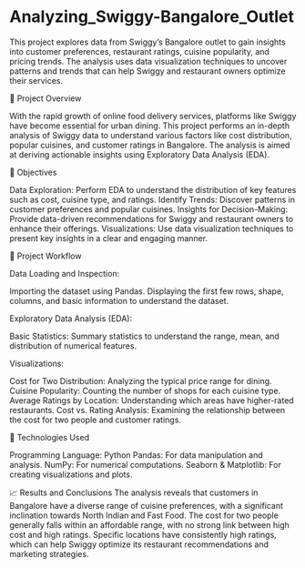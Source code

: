 # Analyzing_Swiggy-Bangalore_Outlet

This project explores data from Swiggy’s Bangalore outlet to gain insights into customer preferences, restaurant ratings, cuisine popularity, and pricing trends. The analysis uses data visualization techniques to uncover patterns and trends that can help Swiggy and restaurant owners optimize their services.

🚀 Project Overview

With the rapid growth of online food delivery services, platforms like Swiggy have become essential for urban dining. This project performs an in-depth analysis of Swiggy data to understand various factors like cost distribution, popular cuisines, and customer ratings in Bangalore. The analysis is aimed at deriving actionable insights using Exploratory Data Analysis (EDA).

🎯 Objectives

Data Exploration: Perform EDA to understand the distribution of key features such as cost, cuisine type, and ratings.
Identify Trends: Discover patterns in customer preferences and popular cuisines.
Insights for Decision-Making: Provide data-driven recommendations for Swiggy and restaurant owners to enhance their offerings.
Visualizations: Use data visualization techniques to present key insights in a clear and engaging manner.

📂 Project Workflow

Data Loading and Inspection:

Importing the dataset using Pandas.
Displaying the first few rows, shape, columns, and basic information to understand the dataset.

Exploratory Data Analysis (EDA):

Basic Statistics: Summary statistics to understand the range, mean, and distribution of numerical features.

Visualizations:

Cost for Two Distribution: Analyzing the typical price range for dining.
Cuisine Popularity: Counting the number of shops for each cuisine type.
Average Ratings by Location: Understanding which areas have higher-rated restaurants.
Cost vs. Rating Analysis: Examining the relationship between the cost for two people and customer ratings.

🔧 Technologies Used

Programming Language: Python
Pandas: For data manipulation and analysis.
NumPy: For numerical computations.
Seaborn & Matplotlib: For creating visualizations and plots.


📈 Results and Conclusions
The analysis reveals that customers in Bangalore have a diverse range of cuisine preferences, with a significant inclination towards North Indian and Fast Food.
The cost for two people generally falls within an affordable range, with no strong link between high cost and high ratings.
Specific locations have consistently high ratings, which can help Swiggy optimize its restaurant recommendations and marketing strategies.

